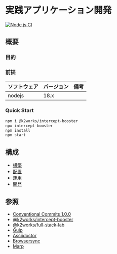 # 実践アプリケーション開発

[![Node.js CI](https://github.com/k2works/pragmatic-application-development-exercise-2024/actions/workflows/node.js.yml/badge.svg)](https://github.com/k2works/pragmatic-application-development-exercise-2024/actions/workflows/node.js.yml)

## 概要

### 目的

### 前提

| ソフトウェア | バージョン | 備考 |
| :----------- | :--------- | :--- |
| nodejs       | 18.x       |      |

### Quick Start

```bash
npm i @k2works/intercept-booster
npx intercept-booster
npm install
npm start
```
## 構成

- [構築](./docs/build.adoc)
- [配置](./docs/ship.adoc)
- [運用](./docs/run.adoc)
- [開発](./docs/dev.adoc)

## 参照

- [Conventional Commits 1.0.0](https://www.conventionalcommits.org/ja/v1.0.0/)
- [@k2works/intercept-booster](https://www.npmjs.com/package/@k2works/intercept-booster)
- [@k2works/full-stack-lab](https://www.npmjs.com/package/@k2works/full-stack-lab)
- [Gulp](https://gulpjs.com/docs/en/getting-started/quick-start)
- [Asciidoctor](https://asciidoctor.org/)
- [Browsersync](https://browsersync.io/)
- [Marp](https://marp.app/)
